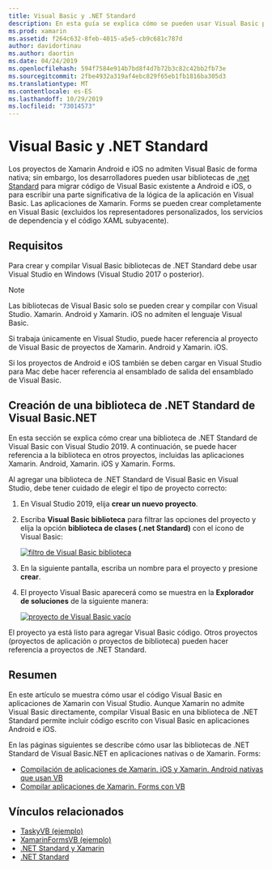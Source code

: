 ```yaml
---
title: Visual Basic y .NET Standard
description: En esta guía se explica cómo se pueden usar Visual Basic para escribir proyectos de .NET Standard que se pueden usar en soluciones destinadas a Xamarin. iOS y Xamarin. Android.
ms.prod: xamarin
ms.assetid: f264c632-8feb-4015-a5e5-cb9c681c787d
author: davidortinau
ms.author: daortin
ms.date: 04/24/2019
ms.openlocfilehash: 594f7584e914b7bd8f4d7b72b3c82c42bb2fb73e
ms.sourcegitcommit: 2fbe4932a319af4ebc829f65eb1fb1816ba305d3
ms.translationtype: MT
ms.contentlocale: es-ES
ms.lasthandoff: 10/29/2019
ms.locfileid: "73014573"
---
```

# <a name="visual-basic-and-net-standard"></a>Visual Basic y .NET Standard

Los proyectos de Xamarin Android e iOS no admiten Visual Basic de forma nativa; sin embargo, los desarrolladores pueden usar bibliotecas de [.net Standard](~/cross-platform/app-fundamentals/net-standard.md) para migrar código de Visual Basic existente a Android e iOS, o para escribir una parte significativa de la lógica de la aplicación en Visual Basic. Las aplicaciones de Xamarin. Forms se pueden crear completamente en Visual Basic (excluidos los representadores personalizados, los servicios de dependencia y el código XAML subyacente).

## <a name="requirements"></a>Requisitos

Para crear y compilar Visual Basic bibliotecas de .NET Standard debe usar Visual Studio en Windows (Visual Studio 2017 o posterior).

> [!NOTE]
> Las bibliotecas de Visual Basic solo se pueden crear y compilar con Visual Studio. Xamarin. Android y Xamarin. iOS no admiten el lenguaje Visual Basic.
>
> Si trabaja únicamente en Visual Studio, puede hacer referencia al proyecto de Visual Basic de proyectos de Xamarin. Android y Xamarin. iOS.
>
> Si los proyectos de Android e iOS también se deben cargar en Visual Studio para Mac debe hacer referencia al ensamblado de salida del ensamblado de Visual Basic.

## <a name="creating-a-visual-basicnet-net-standard-library"></a>Creación de una biblioteca de .NET Standard de Visual Basic.NET

En esta sección se explica cómo crear una biblioteca de .NET Standard de Visual Basic con Visual Studio 2019.
A continuación, se puede hacer referencia a la biblioteca en otros proyectos, incluidas las aplicaciones Xamarin. Android, Xamarin. iOS y Xamarin. Forms.

Al agregar una biblioteca de .NET Standard de Visual Basic en Visual Studio, debe tener cuidado de elegir el tipo de proyecto correcto:

1. En Visual Studio 2019, elija **crear un nuevo proyecto**.

2. Escriba **Visual Basic biblioteca** para filtrar las opciones del proyecto y elija la opción **biblioteca de clases (.net Standard)** con el icono de Visual Basic:

    [![filtro de Visual Basic biblioteca](xamarin-forms-images/06-sml.png)](xamarin-forms-images/06.png#lightbox)

3. En la siguiente pantalla, escriba un nombre para el proyecto y presione **crear**.

4. El proyecto Visual Basic aparecerá como se muestra en la **Explorador de soluciones** de la siguiente manera:

    [![proyecto de Visual Basic vacío](images/new-library-sml.png)](images/new-library.png#lightbox)

El proyecto ya está listo para agregar Visual Basic código. Otros proyectos (proyectos de aplicación o proyectos de biblioteca) pueden hacer referencia a proyectos de .NET Standard.

## <a name="summary"></a>Resumen

En este artículo se muestra cómo usar el código Visual Basic en aplicaciones de Xamarin con Visual Studio. Aunque Xamarin no admite Visual Basic directamente, compilar Visual Basic en una biblioteca de .NET Standard permite incluir código escrito con Visual Basic en aplicaciones Android e iOS.

En las páginas siguientes se describe cómo usar las bibliotecas de .NET Standard de Visual Basic.NET en aplicaciones nativas o de Xamarin. Forms:

- [Compilación de aplicaciones de Xamarin. iOS y Xamarin. Android nativas que usan VB](native-apps.md)
- [Compilar aplicaciones de Xamarin. Forms con VB](xamarin-forms.md)

## <a name="related-links"></a>Vínculos relacionados

- [TaskyVB (ejemplo)](https://docs.microsoft.com/samples/xamarin/mobile-samples/visualbasic-taskyvb/)
- [XamarinFormsVB (ejemplo)](https://docs.microsoft.com/samples/xamarin/mobile-samples/visualbasic-xamarinformsvb/)
- [.NET Standard y Xamarin](~/cross-platform/app-fundamentals/net-standard.md)
- [.NET Standard](/dotnet/standard/net-standard/)

